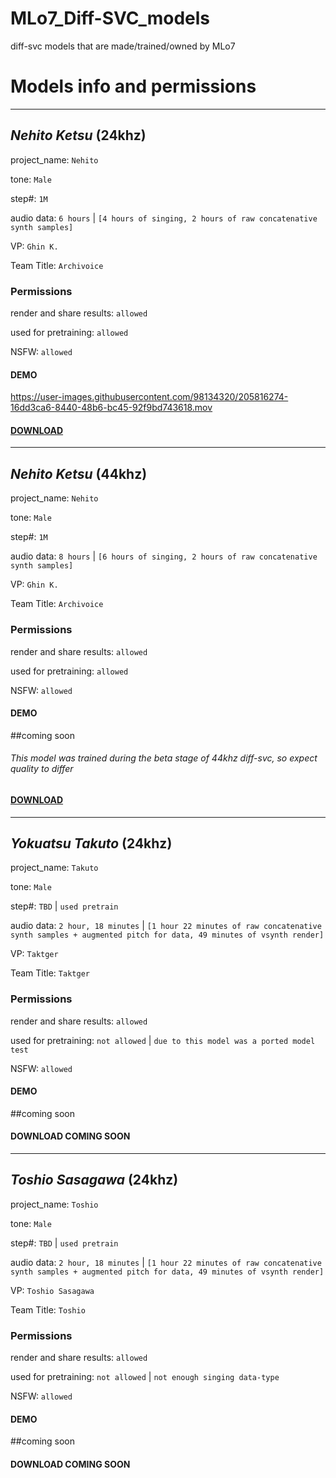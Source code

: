 # MLo7_Diff-SVC_models
diff-svc models that are made/trained/owned by MLo7

# Models info and permissions

_____________________________

## _Nehito Ketsu_ (24khz)

project_name: `Nehito`

tone: `Male`

step#: `1M`

audio data: `6 hours` | `[4 hours of singing, 2 hours of raw concatenative synth samples]`

VP: `Ghin K.`

Team Title: `Archivoice`

### Permissions

render and share results: `allowed`

used for pretraining: `allowed`

NSFW: `allowed`

#### DEMO 
https://user-images.githubusercontent.com/98134320/205816274-16dd3ca6-8440-48b6-bc45-92f9bd743618.mov

#### [DOWNLOAD](https://github.com/MLo7Ghinsan/MLo7_Diff-SVC_models/releases/tag/models)

_____________________________

## _Nehito Ketsu_ (44khz)

project_name: `Nehito`

tone: `Male`

step#: `1M`

audio data: `8 hours` | `[6 hours of singing, 2 hours of raw concatenative synth samples]`

VP: `Ghin K.`

Team Title: `Archivoice`

### Permissions

render and share results: `allowed`

used for pretraining: `allowed`

NSFW: `allowed`

#### DEMO 
##coming soon

###### This model was trained during the beta stage of 44khz diff-svc, so expect quality to differ

#### [DOWNLOAD](https://github.com/MLo7Ghinsan/MLo7_Diff-SVC_models/releases/tag/models)


_____________________________

## _Yokuatsu Takuto_ (24khz)

project_name: `Takuto`

tone: `Male`

step#: `TBD` | `used pretrain`

audio data: `2 hour, 18 minutes` | `[1 hour 22 minutes of raw concatenative synth samples + augmented pitch for data, 49 minutes of vsynth render]`

VP: `Taktger`

Team Title: `Taktger`

### Permissions

render and share results: `allowed`

used for pretraining: `not allowed` | `due to this model was a ported model test`

NSFW: `allowed`

#### DEMO 
##coming soon

#### DOWNLOAD COMING SOON

_____________________________

## _Toshio Sasagawa_ (24khz)

project_name: `Toshio`

tone: `Male`

step#: `TBD` | `used pretrain`

audio data: `2 hour, 18 minutes` | `[1 hour 22 minutes of raw concatenative synth samples + augmented pitch for data, 49 minutes of vsynth render]`

VP: `Toshio Sasagawa`

Team Title: `Toshio`

### Permissions

render and share results: `allowed`

used for pretraining: `not allowed` | `not enough singing data-type`

NSFW: `allowed`

#### DEMO 
##coming soon

#### DOWNLOAD COMING SOON
